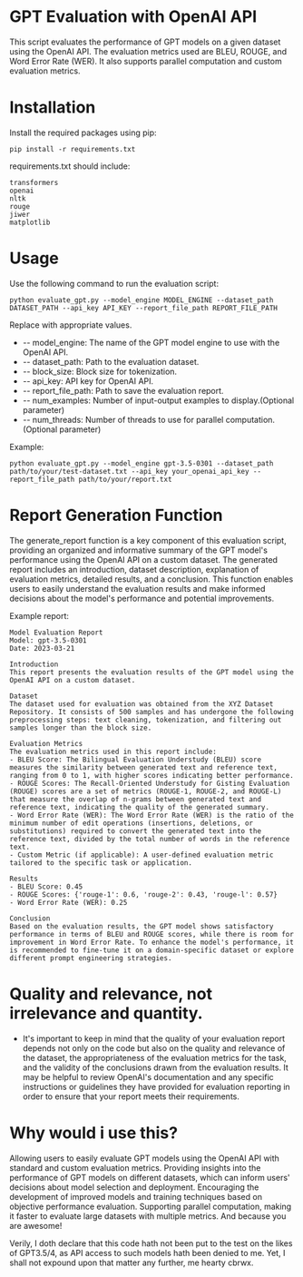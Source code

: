 # GPT Evaluation with OpenAI API
This script evaluates the performance of GPT models on a given dataset using the OpenAI API. The evaluation metrics used are BLEU, ROUGE, and Word Error Rate (WER). It also supports parallel computation and custom evaluation metrics.

# Installation
Install the required packages using pip:

```
pip install -r requirements.txt
```
requirements.txt should include:
```
transformers
openai
nltk
rouge
jiwer
matplotlib
```
# Usage
Use the following command to run the evaluation script:
```
python evaluate_gpt.py --model_engine MODEL_ENGINE --dataset_path DATASET_PATH --api_key API_KEY --report_file_path REPORT_FILE_PATH
```
Replace with appropriate values.
- -- model_engine: The name of the GPT model engine to use with the OpenAI API.
- -- dataset_path: Path to the evaluation dataset.
- -- block_size: Block size for tokenization.
- -- api_key: API key for OpenAI API.
- -- report_file_path: Path to save the evaluation report.
- -- num_examples: Number of input-output examples to display.(Optional parameter)
- -- num_threads: Number of threads to use for parallel computation.(Optional parameter)

Example:
```
python evaluate_gpt.py --model_engine gpt-3.5-0301 --dataset_path path/to/your/test-dataset.txt --api_key your_openai_api_key --report_file_path path/to/your/report.txt
```
# Report Generation Function
The generate_report function is a key component of this evaluation script, providing an organized and informative summary of the GPT model's performance using the OpenAI API on a custom dataset. The generated report includes an introduction, dataset description, explanation of evaluation metrics, detailed results, and a conclusion. This function enables users to easily understand the evaluation results and make informed decisions about the model's performance and potential improvements.

Example report:
```
Model Evaluation Report
Model: gpt-3.5-0301
Date: 2023-03-21

Introduction
This report presents the evaluation results of the GPT model using the OpenAI API on a custom dataset.

Dataset
The dataset used for evaluation was obtained from the XYZ Dataset Repository. It consists of 500 samples and has undergone the following preprocessing steps: text cleaning, tokenization, and filtering out samples longer than the block size.

Evaluation Metrics
The evaluation metrics used in this report include:
- BLEU Score: The Bilingual Evaluation Understudy (BLEU) score measures the similarity between generated text and reference text, ranging from 0 to 1, with higher scores indicating better performance.
- ROUGE Scores: The Recall-Oriented Understudy for Gisting Evaluation (ROUGE) scores are a set of metrics (ROUGE-1, ROUGE-2, and ROUGE-L) that measure the overlap of n-grams between generated text and reference text, indicating the quality of the generated summary.
- Word Error Rate (WER): The Word Error Rate (WER) is the ratio of the minimum number of edit operations (insertions, deletions, or substitutions) required to convert the generated text into the reference text, divided by the total number of words in the reference text.
- Custom Metric (if applicable): A user-defined evaluation metric tailored to the specific task or application.

Results
- BLEU Score: 0.45
- ROUGE Scores: {'rouge-1': 0.6, 'rouge-2': 0.43, 'rouge-l': 0.57}
- Word Error Rate (WER): 0.25

Conclusion
Based on the evaluation results, the GPT model shows satisfactory performance in terms of BLEU and ROUGE scores, while there is room for improvement in Word Error Rate. To enhance the model's performance, it is recommended to fine-tune it on a domain-specific dataset or explore different prompt engineering strategies.
```
# Quality and relevance, not irrelevance and quantity.
- It's important to keep in mind that the quality of your evaluation report depends not only on the code but also on the quality and relevance of the dataset, the appropriateness of the evaluation metrics for the task, and the validity of the conclusions drawn from the evaluation results. It may be helpful to review OpenAI's documentation and any specific instructions or guidelines they have provided for evaluation reporting in order to ensure that your report meets their requirements.

# Why would i use this?
Allowing users to easily evaluate GPT models using the OpenAI API with standard and custom evaluation metrics.
Providing insights into the performance of GPT models on different datasets, which can inform users' decisions about model selection and deployment.
Encouraging the development of improved models and training techniques based on objective performance evaluation.
Supporting parallel computation, making it faster to evaluate large datasets with multiple metrics. And because you are awesome!

Verily, I doth declare that this code hath not been put to the test on the likes of GPT3.5/4, as API access to such models hath been denied to me. Yet, I shall not expound upon that matter any further, me hearty cbrwx.
